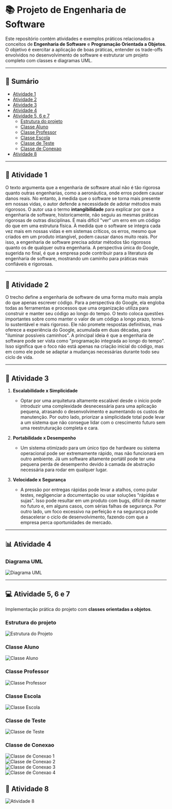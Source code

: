 # 📚 Projeto de Engenharia de Software

Este repositório contém atividades e exemplos práticos relacionados a conceitos de **Engenharia de Software** e **Programação Orientada a Objetos**.  
O objetivo é exercitar a aplicação de boas práticas, entender os trade-offs envolvidos no desenvolvimento de software e estruturar um projeto completo com classes e diagramas UML.

---

## 📑 Sumário
- [Atividade 1](#-atividade-1)
- [Atividade 2](#-atividade-2)
- [Atividade 3](#-atividade-3)
- [Atividade 4](#-atividade-4)
- [Atividade 5, 6 e 7](#-atividade-5-6-e-7)
  - [Estrutura do projeto](#estrutura-do-projeto)
  - [Classe Aluno](#classe-aluno)
  - [Classe Professor](#classe-professor)
  - [Classe Escola](#classe-escola)
  - [Classe de Teste](#classe-de-teste)
  - [Classe de Conexao](#classe-de-conexao)
- [Atividade 8](#-atividade-8)


---

## 📝 Atividade 1
O texto argumenta que a engenharia de software atual não é tão rigorosa quanto outras engenharias, como a aeronáutica, onde erros podem causar danos reais. No entanto, à medida que o software se torna mais presente em nossas vidas, o autor defende a necessidade de adotar métodos mais rigorosos. O autor usa o termo **intangibilidade** para explicar por que a engenharia de software, historicamente, não seguiu as mesmas práticas rigorosas de outras disciplinas. É mais difícil "ver" um erro em um código do que em uma estrutura física. À medida que o software se integra cada vez mais em nossas vidas e em sistemas críticos, os erros, mesmo que criados em um produto intangível, podem causar danos muito reais. Por isso, a engenharia de software precisa adotar métodos tão rigorosos quanto os de qualquer outra engenharia. A perspectiva única do Google, sugerida no final, é que a empresa pode contribuir para a literatura de engenharia de software, mostrando um caminho para práticas mais confiáveis e rigorosas.

---

## 📝 Atividade 2
O trecho define a engenharia de software de uma forma muito mais ampla do que apenas escrever código. Para a perspectiva do Google, ela engloba todas as ferramentas e processos que uma organização utiliza para construir e manter seu código ao longo do tempo.
O texto coloca questões importantes sobre como manter o valor de um código a longo prazo, torná-lo sustentável e mais rigoroso. Ele não promete respostas definitivas, mas oferece a experiência do Google, acumulada em duas décadas, para "iluminar possíveis caminhos".
A principal ideia é que a engenharia de software pode ser vista como "programação integrada ao longo do tempo". Isso significa que o foco não está apenas na criação inicial do código, mas em como ele pode se adaptar a mudanças necessárias durante todo seu ciclo de vida.

---

## 📝 Atividade 3
1. **Escalabilidade x Simplicidade**  
   -  Optar por uma arquitetura altamente escalável desde o início pode introduzir uma complexidade desnecessária para uma aplicação pequena, atrasando o desenvolvimento e aumentando os custos de manutenção. Por outro lado, priorizar a simplicidade total pode levar a um sistema que não consegue lidar com o crescimento futuro sem uma reestruturação completa e cara.

2. **Portabilidade x Desempenho**  
   - Um sistema otimizado para um único tipo de hardware ou sistema operacional pode ser extremamente rápido, mas não funcionará em outro ambiente. Já um software altamente portátil pode ter uma pequena perda de desempenho devido à camada de abstração necessária para rodar em qualquer lugar.

3. **Velocidade x Segurança**  
   - A pressão por entregas rápidas pode levar a atalhos, como pular testes, negligenciar a documentação ou usar soluções "rápidas e sujas". Isso pode resultar em um produto com bugs, difícil de manter no futuro e, em alguns casos, com sérias falhas de segurança. Por outro lado, um foco excessivo na perfeição e na segurança pode desacelerar o ciclo de desenvolvimento, fazendo com que a empresa perca oportunidades de mercado.

---

## 📊 Atividade 4
### Diagrama UML
![Diagrama UML](/assets/diagrama_uml.png)

---

## 💻 Atividade 5, 6 e 7
Implementação prática do projeto com **classes orientadas a objetos**.

### Estrutura do projeto
![Estrutura do Projeto](/assets/estrutura_projeto.png)

### Classe Aluno
![Classe Aluno](/assets/classe_aluno.png)

### Classe Professor
![Classe Professor](/assets/classe_professor.png)

### Classe Escola
![Classe Escola](/assets/classe_escola.png)

### Classe de Teste
![Classe de Teste](/assets/classe_teste.png)

### Classe de Conexao
![Classe de Conexao 1](/assets/classe_escoladb-1.png)  
![Classe de Conexao 2](/assets/classe_escoladb-2.png)  
![Classe de Conexao 3](/assets/classe_escoladb-3.png)  
![Classe de Conexao 4](/assets/classe_escoladb-4.png)

## 📝 Atividade 8
![Atividade 8](/engenhariadesoftware/exercicio8)

